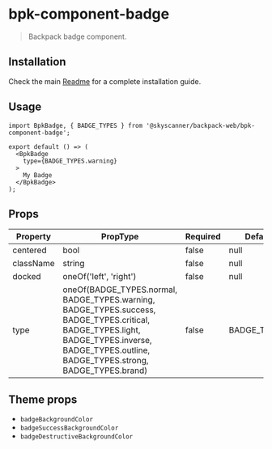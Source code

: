 # bpk-component-badge

> Backpack badge component.

## Installation

Check the main [Readme](https://github.com/skyscanner/backpack#usage) for a complete installation guide.

## Usage

```tsx
import BpkBadge, { BADGE_TYPES } from '@skyscanner/backpack-web/bpk-component-badge';

export default () => (
  <BpkBadge
    type={BADGE_TYPES.warning}
  >
    My Badge
  </BpkBadge>
);
```

## Props

| Property  | PropType                                                                                                                                                 | Required | Default Value       |
| --------- | ---------------------------------------------------------------------------------------------------------------------------------------------------------| -------- | ------------------- |
| centered  | bool                                                                                                                                                     | false    | null                |
| className | string                                                                                                                                                   | false    | null                |
| docked    | oneOf('left', 'right')                                                                                                                                   | false    | null                |
| type      | oneOf(BADGE_TYPES.normal, BADGE_TYPES.warning, BADGE_TYPES.success, BADGE_TYPES.critical, BADGE_TYPES.light, BADGE_TYPES.inverse, BADGE_TYPES.outline, BADGE_TYPES.strong, BADGE_TYPES.brand)| false    | BADGE_TYPES.normal |

## Theme props

* `badgeBackgroundColor`
* `badgeSuccessBackgroundColor`
* `badgeDestructiveBackgroundColor`
